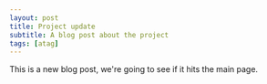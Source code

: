 ```yaml
---
layout: post 
title: Project update
subtitle: A blog post about the project
tags: [atag]
---
```


This is a new blog post, we're going to see if it hits the main page. 
